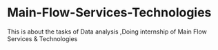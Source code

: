 # Main-Flow-Services-Technologies
This is about the tasks of Data analysis ,Doing internship of Main Flow Services &amp; Technologies
